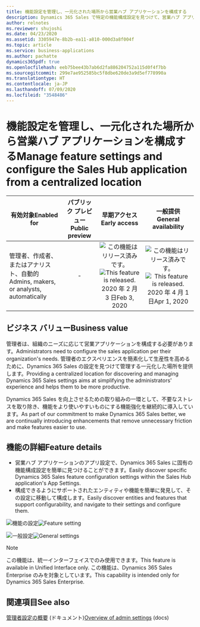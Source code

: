 ```yaml
---
title: 機能設定を管理し、一元化された場所から営業ハブ アプリケーションを構成する
description: Dynamics 365 Sales で特定の機能構成設定を見つけて、営業ハブ アプリケーションで一元化した場所から管理します。
author: relnotes
ms.reviewer: shujoshi
ms.date: 04/23/2020
ms.assetid: 3305947e-8b2b-ea11-a810-000d3a8f004f
ms.topic: article
ms.service: business-applications
ms.author: pachatte
dynamics365pdf: true
ms.openlocfilehash: eeb75bee43b7ab6d2fa886204752a115d0f4f7bb
ms.sourcegitcommit: 299e7ae952585bc5f8dbe620de3a9d5ef778990a
ms.translationtype: HT
ms.contentlocale: ja-JP
ms.lasthandoff: 07/09/2020
ms.locfileid: "3548486"
---
```

# <a name="manage-feature-settings-and-configure-the-sales-hub-application-from-a-centralized-location"></a><span data-ttu-id="3f105-103">機能設定を管理し、一元化された場所から営業ハブ アプリケーションを構成する</span><span class="sxs-lookup"><span data-stu-id="3f105-103">Manage feature settings and configure the Sales Hub application from a centralized location</span></span>


| <span data-ttu-id="3f105-104">有効対象</span><span class="sxs-lookup"><span data-stu-id="3f105-104">Enabled for</span></span>    |  <span data-ttu-id="3f105-105">パブリック プレビュー</span><span class="sxs-lookup"><span data-stu-id="3f105-105">Public preview</span></span> | <span data-ttu-id="3f105-106">早期アクセス</span><span class="sxs-lookup"><span data-stu-id="3f105-106">Early access</span></span> | <span data-ttu-id="3f105-107">一般提供</span><span class="sxs-lookup"><span data-stu-id="3f105-107">General availability</span></span> | 
| ---------- | :----------: |:----------: |:----------: |
|<span data-ttu-id="3f105-108">管理者、作成者、またはアナリスト、自動的</span><span class="sxs-lookup"><span data-stu-id="3f105-108">Admins, makers, or analysts, automatically</span></span>|-|<span data-ttu-id="3f105-109">![この機能はリリース済みです。](/dynamics365-release-plan/media/green-checkmark.png "この機能はリリース済みです。")</span><span class="sxs-lookup"><span data-stu-id="3f105-109">![This feature is released.](/dynamics365-release-plan/media/green-checkmark.png "This feature is released.")</span></span> <span data-ttu-id="3f105-110">2020 年 2 月 3 日</span><span class="sxs-lookup"><span data-stu-id="3f105-110">Feb 3, 2020</span></span>| <span data-ttu-id="3f105-111">![この機能はリリース済みです。](/dynamics365-release-plan/media/green-checkmark.png "この機能はリリース済みです。")</span><span class="sxs-lookup"><span data-stu-id="3f105-111">![This feature is released.](/dynamics365-release-plan/media/green-checkmark.png "This feature is released.")</span></span> <span data-ttu-id="3f105-112">2020 年 4 月 1 日</span><span class="sxs-lookup"><span data-stu-id="3f105-112">Apr 1, 2020</span></span>|


## <a name="business-value"></a><span data-ttu-id="3f105-113">ビジネス バリュー</span><span class="sxs-lookup"><span data-stu-id="3f105-113">Business value</span></span>
<!-- bv start -->
<span data-ttu-id="3f105-114">管理者は、組織のニーズに応じて営業アプリケーションを構成する必要があります。</span><span class="sxs-lookup"><span data-stu-id="3f105-114">Administrators need to configure the sales application per their organization's needs.</span></span> <span data-ttu-id="3f105-115">管理者のエクスペリエンスを簡素化して生産性を高めるために、Dynamics 365 Sales の設定を見つけて管理する一元化した場所を提供します。</span><span class="sxs-lookup"><span data-stu-id="3f105-115">Providing a centralized location for discovering and managing Dynamics 365 Sales settings aims at simplifying the administrators' experience and helps them to be more productive.</span></span> 

<span data-ttu-id="3f105-116">Dynamics 365 Sales を向上させるための取り組みの一環として、不要なストレスを取り除き、機能をより使いやすいものにする機能強化を継続的に導入しています。</span><span class="sxs-lookup"><span data-stu-id="3f105-116">As part of our commitment to make Dynamics 365 Sales better, we are continually introducing enhancements that remove unnecessary friction and make features easier to use.</span></span>
<!-- bv end -->



## <a name="feature-details"></a><span data-ttu-id="3f105-117">機能の詳細</span><span class="sxs-lookup"><span data-stu-id="3f105-117">Feature details</span></span>
<!--feature detail start -->
- <span data-ttu-id="3f105-118">営業ハブ アプリケーションのアプリ設定で、Dynamics 365 Sales に固有の機能構成設定を簡単に見つけることができます。</span><span class="sxs-lookup"><span data-stu-id="3f105-118">Easily discover specific Dynamics 365 Sales feature configuration settings within the Sales Hub application's App Settings.</span></span>
- <span data-ttu-id="3f105-119">構成できるようにサポートされたエンティティや機能を簡単に発見して、その設定に移動して構成します。</span><span class="sxs-lookup"><span data-stu-id="3f105-119">Easily discover entities and features that support configurability, and navigate to their settings and configure them.</span></span>
<!--feature detail end -->

<span data-ttu-id="3f105-120">![機能の設定](media/feature-setting.png "機能の設定")</span><span class="sxs-lookup"><span data-stu-id="3f105-120">![Feature setting](media/feature-setting.png "Feature setting")</span></span>
<!-- Picture 1 -->
<span data-ttu-id="3f105-121">![一般設定](media/general-settings.png "一般設定")</span><span class="sxs-lookup"><span data-stu-id="3f105-121">![General settings](media/general-settings.png "General settings")</span></span>
<!-- Picture 2 -->

> [!NOTE]
> <span data-ttu-id="3f105-122">この機能は、統一インターフェイスでのみ使用できます。</span><span class="sxs-lookup"><span data-stu-id="3f105-122">This feature is available in Unified Interface only.</span></span> <span data-ttu-id="3f105-123">この機能は、Dynamics 365 Sales Enterprise のみを対象としています。</span><span class="sxs-lookup"><span data-stu-id="3f105-123">This capability is intended only for Dynamics 365 Sales Enterprise.</span></span>







## <a name="see-also"></a><span data-ttu-id="3f105-124">関連項目</span><span class="sxs-lookup"><span data-stu-id="3f105-124">See also</span></span>

<!--docs start-->
<span data-ttu-id="3f105-125">[管理者設定の概要](https://docs.microsoft.com/dynamics365/sales-enterprise/admin-settings-overview) (ドキュメント)</span><span class="sxs-lookup"><span data-stu-id="3f105-125">[Overview of admin settings](https://docs.microsoft.com/dynamics365/sales-enterprise/admin-settings-overview) (docs)</span></span>
<!--docs end-->
